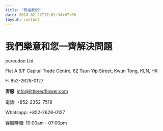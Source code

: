 ```yaml
---
title: "聯絡我們"
date: 2018-02-22T17:01:34+07:00
layout: contact
---
```


# 我們樂意和您一齊解決問題

pureudon Ltd.

Flat A 9/F Capital Trade Centre, 62 Tsun Yip Street, Kwun Tong, KLN, HK

F: 852-2628-0127

**客服**: info@littleredflower.com

電話: +852-2352-7518

Whatsapp: +852-2628-0127

客服時間: 10:00am - 07:00pm
